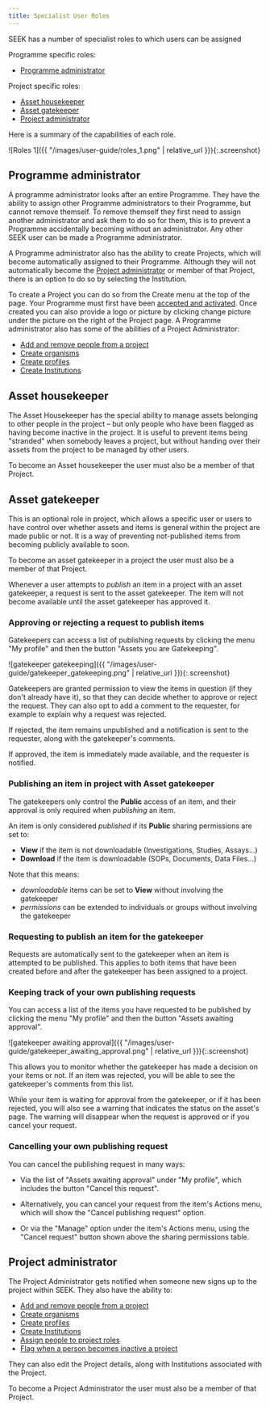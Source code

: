 ```yaml
---
title: Specialist User Roles
---
```



SEEK has a number of specialist roles to which users can be assigned 

Programme specific roles:

* [Programme administrator](#programme-administrator)

Project specific roles:

* [Asset housekeeper](#asset-housekeeper)
* [Asset gatekeeper](#asset-gatekeeper)
* [Project administrator](#project-administrator)

Here is a summary of the capabilities of each role.

![Roles 1]({{ "/images/user-guide/roles_1.png" |  relative_url }}){:.screenshot}

## Programme administrator

A programme administrator looks after an entire Programme. They have the ability to assign other Programme administrators to their Programme, but cannot remove themself. To remove themself they first need to assign another administrator and ask them to do so for them, this is to prevent a Programme accidentally becoming without an administrator.
Any other SEEK user can be made a Programme administrator.

A Programme administrator also has the ability to create Projects, which will become automatically assigned to their Programme. Although they will not automatically become the [Project administrator](roles#project-administrator) or member of that Project, there is an option to do so by selecting the Institution.

To create a Project you can do so from the Create menu at the top of the page. Your Programme must first have been [accepted and activated](programme-creation-and-management#creating-a-programme).
Once created you can also provide a logo or picture by clicking change picture under the picture on the right of the Project page.
A Programme administrator also has some of the abilities of a Project Administrator:

* [Add and remove people from a project](administer-project-members#add-and-remove-people-from-a-project)
* [Create organisms](adding-admin-items#creating-organisms)
* [Create profiles](adding-admin-items#creating-profiles)
* [Create Institutions](adding-admin-items#creating-institutions)

## Asset housekeeper
The Asset Housekeeper has the special ability to manage assets belonging to other people in the project – but only people who have been flagged as having become inactive in the project. It is useful to prevent items being "stranded" when somebody leaves a project, but without handing over their assets from the project to be managed by other users.

To become an Asset housekeeper the user must also be a member of that Project.

## Asset gatekeeper
This is an optional role in project, which allows a specific user or users to have control over whether assets and items is general within the project are made public or not.
It is a way of preventing not-published items from becoming publicly available to soon.

To become an asset gatekeeper in a project the user must also be a member of that Project.

Whenever a user attempts to *publish* an item in a project with an asset gatekeeper, a request is sent to the asset gatekeeper.
The item will not become available until the asset gatekeeper has approved it.


### Approving or rejecting a request to publish items

Gatekeepers can access a list of publishing requests by clicking the menu "My profile" and then the button "Assets you are Gatekeeping".

![gatekeeper gatekeeping]({{ "/images/user-guide/gatekeeper_gatekeeping.png" |  relative_url }}){:.screenshot}

Gatekeepers are granted permission to view the items in question (if they don't already have it),
so that they can decide whether to approve or reject the request.
They can also opt to add a comment to the requester, for example to explain why a request was rejected.

If rejected, the item remains unpublished and a notification is sent to the requester,
along with the gatekeeper's comments.

If approved, the item is immediately made available, and the requester is notified.


### Publishing an item in project with Asset gatekeeper

The gatekeepers only control the **Public** access of an item,
and their approval is only required when *publishing* an item.

An item is only considered *published* if its **Public** sharing permissions are set to:
- **View** if the item is not downloadable (Investigations, Studies, Assays...)
- **Download** if the item is downloadable (SOPs, Documents, Data Files...)

Note that this means: 
* *downloadable* items can be set to **View** without involving the gatekeeper
* *permissions* can be extended to individuals or groups without involving the gatekeeper


### Requesting to publish an item for the gatekeeper

Requests are automatically sent to the gatekeeper when an item is attempted to be published.
This applies to both items that have been created before and after the gatekeeper has been assigned to a project.


### Keeping track of your own publishing requests

You can access a list of the items you have requested to be published by clicking the menu "My profile" and then the button "Assets awaiting approval".

![gatekeeper awaiting approval]({{ "/images/user-guide/gatekeeper_awaiting_approval.png" |  relative_url }}){:.screenshot}

This allows you to monitor whether the gatekeeper has made a decision on your items or not.
If an item was rejected, you will be able to see the gatekeeper's comments from this list.

While your item is waiting for approval from the gatekeeper, or if it has been rejected, you will also see a warning that indicates the status on the asset's page.
The warning will disappear when the request is approved or if you cancel your request.


### Cancelling your own publishing request

You can cancel the publishing request in many ways:

* Via the list of "Assets awaiting approval" under "My profile", which includes the button "Cancel this request".

* Alternatively, you can cancel your request from the item's Actions menu, which will show the "Cancel publishing request" option.

* Or via the "Manage" option under the item's Actions menu, using the "Cancel request" button shown above the sharing permissions table.


## Project administrator
The Project Administrator gets notified when someone new signs up to the project within SEEK. They also have the ability to:

* [Add and remove people from a project](administer-project-members#add-and-remove-people-from-a-project)
* [Create organisms](adding-admin-items#creating-organisms)
* [Create profiles](adding-admin-items#creating-profiles)
* [Create Institutions](adding-admin-items#creating-institutions)
* [Assign people to project roles](administer-project-members#assign-people-to-project-roles)
* [Flag when a person becomes inactive a project](administer-project-members#flag-when-a-person-becomes-inactive-in-a-project)

They can also edit the Project details, along with Institutions associated with the Project.

To become a Project Administrator the user must also be a member of that Project.





